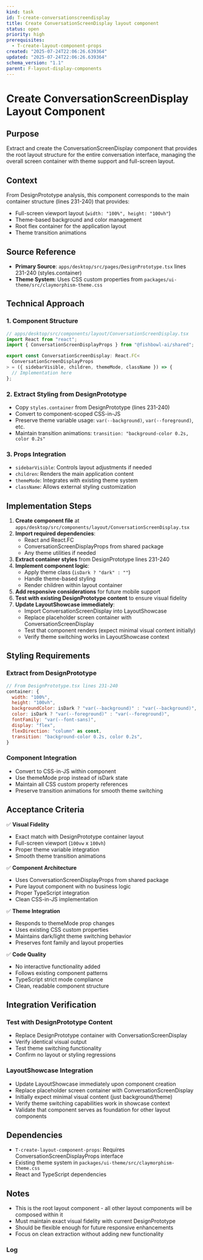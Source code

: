```yaml
---
kind: task
id: T-create-conversationscreendisplay
title: Create ConversationScreenDisplay layout component
status: open
priority: high
prerequisites:
  - T-create-layout-component-props
created: "2025-07-24T22:06:26.639364"
updated: "2025-07-24T22:06:26.639364"
schema_version: "1.1"
parent: F-layout-display-components
---
```


# Create ConversationScreenDisplay Layout Component

## Purpose

Extract and create the ConversationScreenDisplay component that provides the root layout structure for the entire conversation interface, managing the overall screen container with theme support and full-screen layout.

## Context

From DesignPrototype analysis, this component corresponds to the main container structure (lines 231-240) that provides:

- Full-screen viewport layout (`width: "100%", height: "100vh"`)
- Theme-based background and color management
- Root flex container for the application layout
- Theme transition animations

## Source Reference

- **Primary Source**: `apps/desktop/src/pages/DesignPrototype.tsx` lines 231-240 (styles.container)
- **Theme System**: Uses CSS custom properties from `packages/ui-theme/src/claymorphism-theme.css`

## Technical Approach

### 1. Component Structure

```typescript
// apps/desktop/src/components/layout/ConversationScreenDisplay.tsx
import React from "react";
import { ConversationScreenDisplayProps } from "@fishbowl-ai/shared";

export const ConversationScreenDisplay: React.FC<
  ConversationScreenDisplayProps
> = ({ sidebarVisible, children, themeMode, className }) => {
  // Implementation here
};
```

### 2. Extract Styling from DesignPrototype

- Copy `styles.container` from DesignPrototype (lines 231-240)
- Convert to component-scoped CSS-in-JS
- Preserve theme variable usage: `var(--background)`, `var(--foreground)`, etc.
- Maintain transition animations: `transition: "background-color 0.2s, color 0.2s"`

### 3. Props Integration

- `sidebarVisible`: Controls layout adjustments if needed
- `children`: Renders the main application content
- `themeMode`: Integrates with existing theme system
- `className`: Allows external styling customization

## Implementation Steps

1. **Create component file** at `apps/desktop/src/components/layout/ConversationScreenDisplay.tsx`
2. **Import required dependencies**:
   - React and React.FC
   - ConversationScreenDisplayProps from shared package
   - Any theme utilities if needed
3. **Extract container styles** from DesignPrototype lines 231-240
4. **Implement component logic**:
   - Apply theme class (`isDark ? "dark" : ""`)
   - Handle theme-based styling
   - Render children within layout container
5. **Add responsive considerations** for future mobile support
6. **Test with existing DesignPrototype content** to ensure visual fidelity
7. **Update LayoutShowcase immediately**:
   - Import ConversationScreenDisplay into LayoutShowcase
   - Replace placeholder screen container with ConversationScreenDisplay
   - Test that component renders (expect minimal visual content initially)
   - Verify theme switching works in LayoutShowcase context

## Styling Requirements

### Extract from DesignPrototype

```javascript
// From DesignPrototype.tsx lines 231-240
container: {
  width: "100%",
  height: "100vh",
  backgroundColor: isDark ? "var(--background)" : "var(--background)",
  color: isDark ? "var(--foreground)" : "var(--foreground)",
  fontFamily: "var(--font-sans)",
  display: "flex",
  flexDirection: "column" as const,
  transition: "background-color 0.2s, color 0.2s",
}
```

### Component Integration

- Convert to CSS-in-JS within component
- Use themeMode prop instead of isDark state
- Maintain all CSS custom property references
- Preserve transition animations for smooth theme switching

## Acceptance Criteria

✅ **Visual Fidelity**

- Exact match with DesignPrototype container layout
- Full-screen viewport (`100vw` x `100vh`)
- Proper theme variable integration
- Smooth theme transition animations

✅ **Component Architecture**

- Uses ConversationScreenDisplayProps from shared package
- Pure layout component with no business logic
- Proper TypeScript integration
- Clean CSS-in-JS implementation

✅ **Theme Integration**

- Responds to themeMode prop changes
- Uses existing CSS custom properties
- Maintains dark/light theme switching behavior
- Preserves font family and layout properties

✅ **Code Quality**

- No interactive functionality added
- Follows existing component patterns
- TypeScript strict mode compliance
- Clean, readable component structure

## Integration Verification

### Test with DesignPrototype Content

- Replace DesignPrototype container with ConversationScreenDisplay
- Verify identical visual output
- Test theme switching functionality
- Confirm no layout or styling regressions

### LayoutShowcase Integration

- Update LayoutShowcase immediately upon component creation
- Replace placeholder screen container with ConversationScreenDisplay
- Initially expect minimal visual content (just background/theme)
- Verify theme switching capabilities work in showcase context
- Validate that component serves as foundation for other layout components

## Dependencies

- `T-create-layout-component-props`: Requires ConversationScreenDisplayProps interface
- Existing theme system in `packages/ui-theme/src/claymorphism-theme.css`
- React and TypeScript dependencies

## Notes

- This is the root layout component - all other layout components will be composed within it
- Must maintain exact visual fidelity with current DesignPrototype
- Should be flexible enough for future responsive enhancements
- Focus on clean extraction without adding new functionality

### Log
